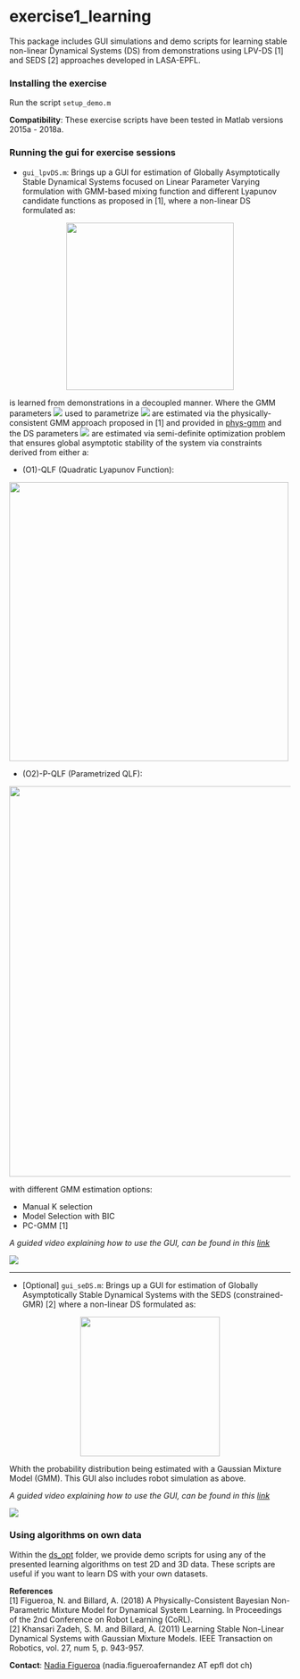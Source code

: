 # exercise1_learning
This package includes GUI simulations and demo scripts for learning stable non-linear Dynamical Systems (DS) from demonstrations using LPV-DS [1] and SEDS [2] approaches developed in LASA-EPFL.

### Installing the exercise
Run the script ```setup_demo.m```

**Compatibility**: These exercise scripts have been tested in Matlab versions 2015a - 2018a.

### Running the gui for exercise sessions
- ```gui_lpvDS.m```: Brings up a GUI for estimation of Globally Asymptotically Stable Dynamical Systems focused on Linear Parameter Varying formulation with GMM-based mixing function and different Lyapunov candidate functions as proposed in [1], where a non-linear DS formulated as:
<p align="center">
<img src="https://github.com/epfl-lasa/icra19-lfd-tutorial-exercises/blob/master/exercise1_learning/img/ds-equation-x.png" width="300"></>  

is learned from demonstrations in a decoupled manner. Where the GMM parameters <img src="https://github.com/nbfigueroa/ds-opt/blob/master/figs/img/theta_gamma.gif"> used to parametrize <img src="https://github.com/nbfigueroa/ds-opt/blob/master/figs/img/gamma.gif"> are estimated via the physically-consistent GMM approach proposed in [1] and provided in [phys-gmm](https://github.com/nbfigueroa/phys-gmm) and the DS parameters <img src="https://github.com/nbfigueroa/ds-opt/blob/master/figs/img/DS_params.gif"> are estimated via semi-definite optimization problem that ensures global asymptotic stability of the system via constraints derived from either a:
- (O1)-QLF (Quadratic Lyapunov Function): 
<p align="left">
<img src="https://github.com/epfl-lasa/icra19-lfd-tutorial-exercises/blob/master/exercise1_learning/img/qlf-constraint-x.png" width="500">
  
- (O2)-P-QLF (Parametrized QLF):  
<p align="left">
<img src="https://github.com/epfl-lasa/icra19-lfd-tutorial-exercises/blob/master/exercise1_learning/img/pqlf-constraint-x.png" width="700">

with different GMM estimation options:
- Manual K selection
- Model Selection with BIC
- PC-GMM [1]

*A guided video explaining how to use the GUI, can be found in this [link](https://youtu.be/jDcPaOUMwvI)*

[![](https://github.com/epfl-lasa/icra19-lfd-tutorial-exercises/blob/master/exercise1_learning/img/lpv-ds-gui-data.png)](https://youtu.be/jDcPaOUMwvI)

---

- [Optional] ```gui_seDS.m```: Brings up a GUI for estimation of Globally Asymptotically Stable Dynamical Systems with the SEDS (constrained-GMR) [2] where a non-linear DS formulated as:
<p align="center">
<img src="https://github.com/epfl-lasa/icra19-lfd-tutorial-exercises/blob/master/exercise1_learning/img/equation-seds.png" width="250"></> 
  
Whith the probability distribution being estimated with a Gaussian Mixture Model (GMM). This GUI also includes robot simulation as above. 

*A guided video explaining how to use the GUI, can be found in this [link](https://www.youtube.com/watch?v=5fQO9Oluih0)*

[![](https://github.com/epfl-lasa/icra19-lfd-tutorial-exercises/blob/master/exercise1_learning/img/seds-gui-data.png)](https://www.youtube.com/watch?v=5fQO9Oluih0)



### Using algorithms on own data
Within the [ds_opt](https://github.com/epfl-lasa/icra19-lfd-tutorial-exercises/tree/master/exercise1_learning/ds-opt) folder, we provide demo scripts for using any of the presented learning algorithms on test 2D and 3D data. These scripts are useful if you want to learn DS with your own datasets. 


**References**     
[1] Figueroa, N. and Billard, A. (2018) A Physically-Consistent Bayesian Non-Parametric Mixture Model for Dynamical System Learning. In Proceedings of the 2nd Conference on Robot Learning (CoRL).   
[2] Khansari Zadeh, S. M. and Billard, A. (2011) Learning Stable Non-Linear Dynamical Systems with Gaussian Mixture Models. IEEE Transaction on Robotics, vol. 27, num 5, p. 943-957.    


**Contact**: [Nadia Figueroa](http://lasa.epfl.ch/people/member.php?SCIPER=238387) (nadia.figueroafernandez AT epfl dot ch)
